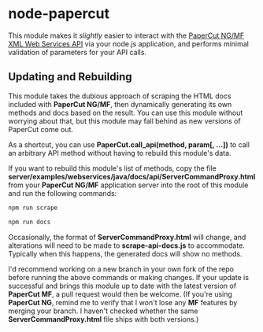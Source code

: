 # node-papercut

This module makes it *slightly* easier to interact with the
[PaperCut NG/MF XML Web Services API](https://www.papercut.com/support/resources/manuals/ng-mf/common/topics/tools-web-services.html)
via your node.js application, and performs minimal validation of parameters
for your API calls.

## Updating and Rebuilding

This module takes the dubious approach of scraping the HTML docs included with
**PaperCut NG/MF**, then dynamically generating its own methods and docs based
on the result. You can use this module without worrying about that, but this
module may fall behind as new versions of PaperCut come out.

As a shortcut, you can use **PaperCut.call_api(method, param[, ...])** to call
an arbitrary API method without having to rebuild this module's data.

If you want to rebuild this module's list of methods, copy the file
**server/examples/webservices/java/docs/api/ServerCommandProxy.html** from
your **PaperCut NG/MF** application server into the root of this module and run
the following commands:

```sh
npm run scrape
```

```sh
npm run docs
```

Occasionally, the format of **ServerCommandProxy.html** will change, and
alterations will need to be made to **scrape-api-docs.js** to accommodate.
Typically when this happens, the generated docs will show no methods.

I'd recommend working on a new branch in your own fork of the repo before
running the above commands or making changes. If your update is successful
and brings this module up to date with the latest version of **PaperCut MF**,
a pull request would then be welcome. (If you're using **PaperCut NG**, remind
me to verify that I won't lose any **MF** features by merging your branch. I
haven't checked whether the same **ServerCommandProxy.html** file ships with
both versions.)
